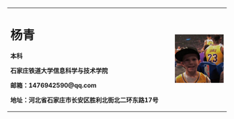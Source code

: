 <table border="0">
  <tr>
    <td width="75%">
      <h1>杨青</h1>
      <p><b>本科</b></p>
      <p><b>石家庄铁道大学信息科学与技术学院</b></p>
      <p><b>邮箱：1476942590@qq.com</b></p>
      <p><b>地址：河北省石家庄市长安区胜利北街北二环东路17号</b></p>
    </td>
    <td width="25%">
      <img src="/tupian.jpg" width="100%">      
    </td>
  </tr>
</table>


